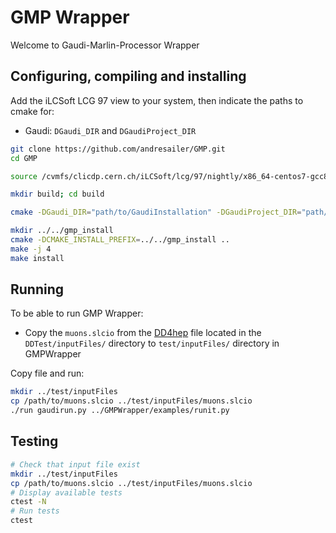 # GMP Wrapper

Welcome to Gaudi-Marlin-Processor Wrapper

## Configuring, compiling and installing

Add the iLCSoft LCG 97 view to your system, then indicate the paths to cmake for:
- Gaudi: `DGaudi_DIR` and `DGaudiProject_DIR`

```bash
git clone https://github.com/andresailer/GMP.git
cd GMP

source /cvmfs/clicdp.cern.ch/iLCSoft/lcg/97/nightly/x86_64-centos7-gcc8-opt/init_ilcsoft.sh

mkdir build; cd build

cmake -DGaudi_DIR="path/to/GaudiInstallation" -DGaudiProject_DIR="path/to/GaudiInstallation" ..

mkdir ../../gmp_install
cmake -DCMAKE_INSTALL_PREFIX=../../gmp_install ..
make -j 4
make install
```

## Running

To be able to run GMP Wrapper:
- Copy the `muons.slcio` from the [DD4hep](https://github.com/AIDASoft/DD4hep) file located in the `DDTest/inputFiles/` directory to `test/inputFiles/` directory in GMPWrapper

Copy file and run:

```bash
mkdir ../test/inputFiles
cp /path/to/muons.slcio ../test/inputFiles/muons.slcio
./run gaudirun.py ../GMPWrapper/examples/runit.py
```

## Testing

```bash
# Check that input file exist
mkdir ../test/inputFiles
cp /path/to/muons.slcio ../test/inputFiles/muons.slcio
# Display available tests
ctest -N
# Run tests
ctest
```

